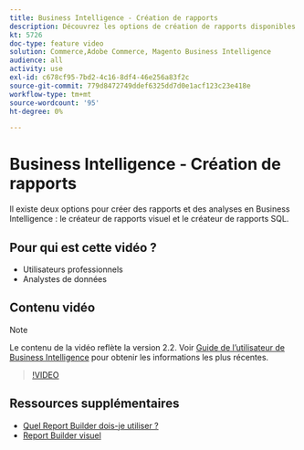 ```yaml
---
title: Business Intelligence - Création de rapports
description: Découvrez les options de création de rapports disponibles dans Business Intelligence.
kt: 5726
doc-type: feature video
solution: Commerce,Adobe Commerce, Magento Business Intelligence
audience: all
activity: use
exl-id: c678cf95-7bd2-4c16-8df4-46e256a83f2c
source-git-commit: 779d8472749ddef6325dd7d0e1acf123c23e418e
workflow-type: tm+mt
source-wordcount: '95'
ht-degree: 0%

---
```


# Business Intelligence - Création de rapports

Il existe deux options pour créer des rapports et des analyses en Business Intelligence : le créateur de rapports visuel et le créateur de rapports SQL.

## Pour qui est cette vidéo ?

- Utilisateurs professionnels
- Analystes de données

## Contenu vidéo

>[!NOTE]
>
>Le contenu de la vidéo reflète la version 2.2. Voir [Guide de l’utilisateur de Business Intelligence](https://docs.magento.com/mbi/) pour obtenir les informations les plus récentes.

>[!VIDEO](https://video.tv.adobe.com/v/35981?quality=12&learn=on)

## Ressources supplémentaires

- [Quel Report Builder dois-je utiliser ?](https://docs.magento.com/mbi/data-user/reports/report-builder-options.html)
- [Report Builder visuel](https://docs.magento.com/mbi/data-user/reports/ess-rpt-build-visual.html)
